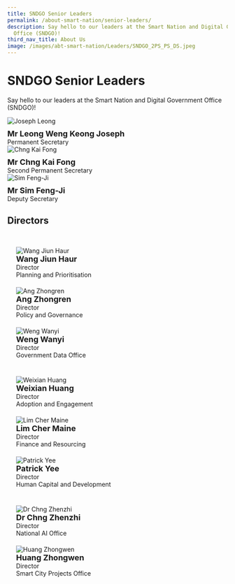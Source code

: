 ```yaml
---
title: SNDGO Senior Leaders
permalink: /about-smart-nation/senior-leaders/
description: Say hello to our leaders at the Smart Nation and Digital Government
  Office (SNDGO)!
third_nav_title: About Us
image: /images/abt-smart-nation/Leaders/SNDGO_2PS_PS_DS.jpeg
---
```

# SNDGO Senior Leaders

Say hello to our leaders at the Smart Nation and Digital Government Office (SNDGO)!

<div style="width:500px; display:flex;justify-content:left;"><img src="/images/abt-smart-nation/Leaders/Joseph-Leong.jpg" alt="Joseph Leong"></div>

<div style="font-size:18px;padding: 10px 0px 0px 0px"><b>Mr Leong Weng Keong Joseph</b></div>Permanent Secretary<br>

<div style="width:500px; display:flex;justify-content:left;"><img src="/images/abt-smart-nation/Leaders/Chng-Kai-Fong.jpg" alt="Chng Kai Fong"></div>

<div style="font-size:18px;padding: 10px 0px 0px 0px"><b>Mr Chng Kai Fong</b></div>Second Permanent Secretary<br>

<div style="width:500px; display:flex;justify-content:left;"><img src="/images/abt-smart-nation/Leaders/Sim-Feng-Ji.jpg" alt="Sim Feng-Ji"></div>

<div style="font-size:18px;padding: 10px 0px 0px 0px"><b>Mr Sim Feng-Ji</b></div>Deputy Secretary<br>


## Directors

<div style="padding: 20px 0px 0px 0px;" class="row">

<div style="padding: 10px 20px 10px 20px;" class="col"><img alt="Wang Jiun Haur" src="/images/abt-smart-nation/Leaders/Wang-Jiun-Haur-2.jpg"><br>
	
<div style="font-size:18px"><b>Wang Jiun Haur</b></div>Director<br>Planning and Prioritisation<br></div>

<div style="padding: 10px 20px 10px 20px;" class="col"><img alt="Ang Zhongren" src="/images/abt-smart-nation/Leaders/Zhong-Ren-2.jpg"><br>
	
<div style="font-size:18px"><b>Ang Zhongren</b></div>Director<br>Policy and Governance<br></div>
	
<div style="padding: 10px 20px 10px 20px;" class="col"><img alt="Weng Wanyi" src="/images/abt-smart-nation/Leaders/Weng-Wanyi-2.jpg"><br>
	
<div style="font-size:18px"><b>Weng Wanyi</b></div>Director<br>Government Data Office<br></div>

</div>

<div style="padding: 20px 0px 0px 0px;" class="row">

<div style="padding: 10px 20px 10px 20px;" class="col"><img alt="Weixian Huang" src="/images/abt-smart-nation/Leaders/Weixian-2.jpg"><br>
	
<div style="font-size:18px"><b>Weixian Huang</b></div>Director<br>Adoption and Engagement<br></div>
	
<div style="padding: 10px 20px 10px 20px;" class="col"><img alt="Lim Cher Maine" src="/images/abt-smart-nation/Leaders/Cher-Maine-2.jpg"><br>
	
<div style="font-size:18px"><b>Lim Cher Maine</b></div>Director<br>Finance and Resourcing<br></div>

<div style="padding: 10px 20px 10px 20px;" class="col"><img alt="Patrick Yee" src="/images/abt-smart-nation/Leaders/Patrick-Yee-2.jpg"><br>

<div style="font-size:18px"><b>Patrick Yee</b></div>Director<br>Human Capital and Development<br></div>

</div>

<div style="padding: 20px 0px 0px 0px;" class="row">		
	
<div style="padding: 10px 20px 10px 20px;" class="col"><img alt="Dr Chng Zhenzhi" src="/images/abt-smart-nation/Leaders/Chng-Zhen-Zhi-2.jpg"><br>
	
<div style="font-size:18px"><b>Dr Chng Zhenzhi</b></div>Director <br>National AI Office<br></div>


<div style="padding: 10px 20px 10px 20px;" class="col"><img alt="Huang Zhongwen" src="/images/abt-smart-nation/Leaders/Zhong-Wen-2.jpg"><br>
	
<div style="font-size:18px"><b>Huang Zhongwen</b></div>Director<br>Smart City Projects Office<br></div>

<div style="padding: 10px 20px 10px 20px;" class="col"><br></div>
	
</div>